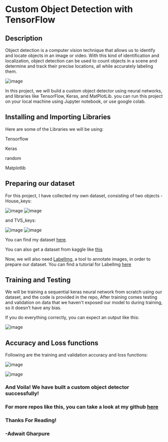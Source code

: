 # Custom Object Detection with TensorFlow

## Description
Object detection is a computer vision technique that allows us to identify and locate objects in an image or video. With this kind of identification and localization, object detection can be used to count objects in a scene and determine and track their precise locations, all while accurately labeling them.

![image](https://user-images.githubusercontent.com/69599306/195851262-b07ae4f9-8e0c-423f-b0fd-11c3fd1a7e3b.png)

In this project, we will build a custom object detector using neural networks, and libraries like TensorFlow, Keras, and MatPlotLib. you can run this project on your local machine using Jupyter notebook, or use google colab.

## Installing and Importing Libraries
Here are some of the Libraries we will be using:

Tensorflow

Keras

random

Matplotlib

## Preparing our dataset
For this project, I have collected my own dataset, consisting of two objects - 
House_keys:

![image](https://user-images.githubusercontent.com/69599306/195852187-d1e1e139-acfc-4186-b3d2-90b2a1b8cfcf.png)
![image](https://user-images.githubusercontent.com/69599306/195852238-415eccb7-8283-4457-a84a-26c2b3edeffc.png)

and TVS_keys:

![image](https://user-images.githubusercontent.com/69599306/195852061-a3f8bc9b-0e1e-4a10-9e74-c531fe034d7c.png)
![image](https://user-images.githubusercontent.com/69599306/195853260-4242e82a-4c55-47b9-be41-c043350032b7.png)

You can find my dataset [here](https://github.com/Adw8/Custom-Object-Detector).

You can also get a dataset from kaggle like [this](https://www.kaggle.com/datasets/antoreepjana/animals-detection-images-dataset)

Now, we will also need [LabelImg](https://github.com/heartexlabs/labelImg), a tool to annotate images, in order to prepare our dataset. You can find a tutorial for LabelImg [here](https://www.altisconsulting.com/insights/labelling-images-for-object-detection-with-labelimg/)

## Training and Testing
We will be training a sequential keras neural network from scratch using our dataset, and the code is provided in the repo, After training comes testing and validation on data that we haven't exposed our model to during training, so it doesn't have any bias.

If you do everything correctly, you can expect an output like this:

![image](https://user-images.githubusercontent.com/69599306/195854634-0ea90fb3-1d12-4c90-9503-86843419b564.png)

## Accuracy and Loss functions

Following are the training and validation accuracy and loss functions:

![image](https://user-images.githubusercontent.com/69599306/195854672-8e8d2a65-2fa9-4b0a-8b13-3ceca0762b06.png)

![image](https://user-images.githubusercontent.com/69599306/195854720-18c4be4a-7bc5-498c-9825-e8edce1ea48d.png)

### And Voila! We have built a custom object detector successfully!

### For more repos like this, you can take a look at my github [here](https://github.com/Adw8)
### Thanks For Reading!
### -Adwait Gharpure
